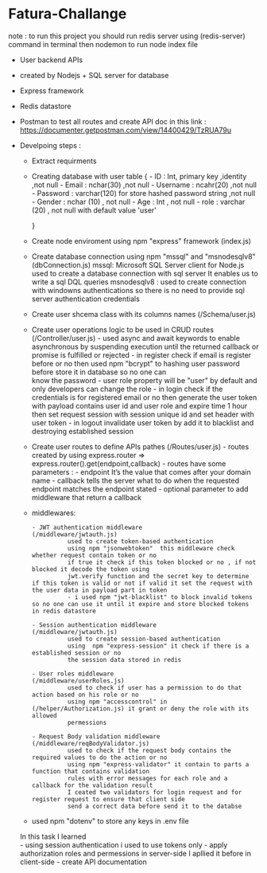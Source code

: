 # Fatura-Challange
note : to run this project you should run redis server using (redis-server) command in terminal then nodemon to run node index file

- User backend APIs 
- created by Nodejs + SQL server for database 
- Express framework 
- Redis datastore 
- Postman to test all routes and create API doc in this link :
          https://documenter.getpostman.com/view/14400429/TzRUA79u


- Develpoing steps : 
   - Extract requirments 
   - Creating database with user table 
     { 
         - ID : Int, primary key ,identity ,not null
         - Email : nchar(30) ,not null
         - Username : ncahr(20) ,not null
         - Password : varchar(120) for store hashed password string ,not null
         - Gender : nchar (10) , not null
         - Age : Int , not null
         - role : varchar (20) , not null with default value 'user'

     } 

   - Create node enviroment using npm "express" framework                        (index.js)
         
   - Create database connection using npm "mssql" and "msnodesqlv8"              (dbConnection.js)
      mssql: Microsoft SQL Server client for Node.js used to create a database connection with sql server 
             It enables us to write a sql DQL queries 
      msnodesqlv8 : used to create connection with windowns authentications so there is no need to provide sql server authentication credentials 

   - Create user shcema class with its columns names                       (/Schema/user.js)

   - Create user operations logic to be used in CRUD routes                (/Controller/user.js)
         - used async and await keywords to enable asynchronous by suspending execution until the returned 
           callback or promise is fulfilled or rejected
         - in register check if email is register before or no then used npm "bcrypt" to hashing user password before 
           store it in database so no one can   
           know the password 
         - user role property will be "user" by default and only developers can change the role 
         - in login check if the credentials is for registered email or no then generate the user token with payload
           contains user id and user role and expire time 1 hour then set request session with session unique id 
           and set header with user token 
         - in logout invalidate user token by add it to blacklist and destroying established session 
         
   - Create user routes to define APIs pathes                        (/Routes/user.js)
         - routes created by using express.router => express.router().get(endpoint,callback)
         - routes have some parameters :
              - endpoint It’s the value that comes after your domain name 
              - callback tells the server what to do when the requested endpoint matches the endpoint stated
              - optional parameter to add middleware that return a callback 

   - middlewares:

         - JWT authentication middleware                    (/middleware/jwtauth.js)
                   used to create token-based authentication  
                   using npm "jsonwebtoken"  this middleware check whether request contain token or no 
                   if true it check if this token blocked or no , if not blocked it decode the token using 
                   jwt.verify function and the secret key to determine if this token is valid or not if valid it set the request with the user data in payload part in token  
                   - i used npm "jwt-blacklist" to block invalid tokens so no one can use it until it expire and store blocked tokens in redis datastore

         - Session authentication middleware                  (/middleware/jwtauth.js)
                   used to create session-based authentication  
                   using  npm "express-session" it check if there is a established session or no 
                   the session data stored in redis 

         - User roles middleware                              (/middleware/userRoles.js)
                   used to check if user has a permission to do that action based on his role or no
                   using npm "accesscontrol" in (/helper/Authorization.js) it grant or deny the role with its allowed 
                   permessions  

         - Request Body validation middleware                   (/middleware/reqBodyValidator.js)
                   used to check if the request body contains the required values to do the action or no
                   using npm "express-validator" it contain to parts a function that contains validation 
                   rules with error messages for each role and a callback for the validation result 
                   I ceated two validators for login request and for register request to ensure that client side 
                   send a correct data before send it to the databse 

    - used npm "dotenv" to store any keys in .env file 
    




    In this task I learned  
           - using session authentication i used to use tokens only 
           - apply authorization roles and permessions in server-side 
             I apllied it before in client-side
           - create API documentation 
             


